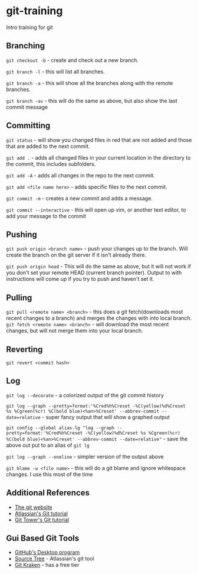 # git-training
Intro training for git


## Branching
`git checkout -b` - create and check out a new branch.

`git branch -l` - this will list all branches.

`git branch -a` - this will show all the branches along with the remote branches.

`git branch -av` - this will do the same as above, but also show the last commit message  


## Committing
`git status` - will show you changed files in red that are not added and those that are added to the next commit.

`git add .` - adds all changed files in your current location in the directory to the commit, this includes subfolders. 

`git add -A` - adds all changes in the repo to the next commit.

`git add <file name here>` - adds specific files to the next commit.

`git commit -m` - creates a new commit and adds a message. 

`git commit --interactive` - this will open up vim, or another text editor, to add your message to the commit 

## Pushing
`git push origin <branch name>` - push your changes up to the branch. Will create the branch on the git server if it isn't already there.

`git push origin head` - This will do the same as above, but it will not work if you don't set your remote HEAD (current branch pointer). Output to with instructions will come up if you try to push  and haven't set it. 

## Pulling 

`git pull <remote name> <branch>` - this does a git fetch(downloads most recent changes to a branch) and merges the changes with into local branch.
`git fetch <remote name> <branch>` - will download the most recent changes, but will not merge them into your local branch. 

## Reverting

`git revert <commit hash>` 

## Log

`git log --decorate` - a colorized output of the git commit history 

`git log --graph --pretty=format:'%Cred%h%Creset -%C(yellow)%d%Creset %s %Cgreen(%cr) %C(bold blue)<%an>%Creset' --abbrev-commit --date=relative` - super fancy output that will show a graphed output 

`git config --global alias.lg "log --graph --pretty=format:'%Cred%h%Creset -%C(yellow)%d%Creset %s %Cgreen(%cr) %C(bold blue)<%an>%Creset' --abbrev-commit --date=relative"` - save the above out put to an alias of `git lg` 

`git log --graph --oneline` - simpler version of the output above

`git blame -w <file name>` - this will do a git blame and ignore whitespace changes. I use this most of the time 


## Additional References 

* [The git website](https://git-scm.com/)
* [Atlassian's Git tutorial](https://www.atlassian.com/git/tutorials)
* [Git Tower's Git tutorial](https://www.git-tower.com/learn/git/ebook/en/command-line/introduction#start)

## Gui Based Git Tools

* [GitHub's Desktop program](https://desktop.github.com/)
* [Source Tree](https://www.sourcetreeapp.com/) - Atlassian's git tool
* [Git Kraken](https://www.gitkraken.com/) - has a free tier